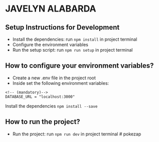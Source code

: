 # JAVELYN ALABARDA

## Setup Instructions for Development

- Install the dependencies: run `npm install` in project terminal
- Configure the environment variables
- Run the setup script: run `npm run setup` in project terminal

## How to configure your environment variables?

- Create a new .env file in the project root
- Inside set the following environment variables:

```
<!-- (mandatory)-->
DATABASE_URL = "localhost:3000"
```

Install the dependencies
`npm install --save`

## How to run the project?

- Run the project: run `npm run dev` in project terminal
#   p o k e z a p  
 